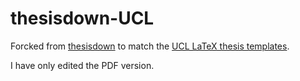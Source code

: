 # thesisdown-UCL

Forcked from [thesisdown](https://github.com/ismayc/thesisdown) to match the [UCL LaTeX thesis templates](https://github.com/UCL/ucl-latex-thesis-templates). 

I have only edited the PDF version.
